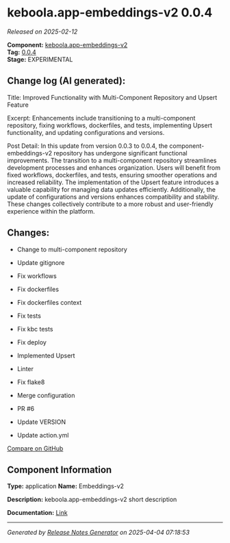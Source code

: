 #  keboola.app-embeddings-v2 0.0.4

_Released on 2025-02-12_

**Component:** [keboola.app-embeddings-v2](https://github.com/keboola/component-embeddings-v2)  
**Tag:** [0.0.4](https://github.com/keboola/component-embeddings-v2/releases/tag/0.0.4)  
**Stage:** EXPERIMENTAL


## Change log (AI generated):
Title: Improved Functionality with Multi-Component Repository and Upsert Feature

Excerpt: Enhancements include transitioning to a multi-component repository, fixing workflows, dockerfiles, and tests, implementing Upsert functionality, and updating configurations and versions.

Post Detail: In this update from version 0.0.3 to 0.0.4, the component-embeddings-v2 repository has undergone significant functional improvements. The transition to a multi-component repository streamlines development processes and enhances organization. Users will benefit from fixed workflows, dockerfiles, and tests, ensuring smoother operations and increased reliability. The implementation of the Upsert feature introduces a valuable capability for managing data updates efficiently. Additionally, the update of configurations and versions enhances compatibility and stability. These changes collectively contribute to a more robust and user-friendly experience within the platform.



## Changes:



- Change to multi-component repository 




- Update gitignore 




- Fix workflows 










- Fix dockerfiles 






- Fix dockerfiles context 






- Fix tests 




- Fix kbc tests 




- Fix deploy 






- Implemented Upsert 




- Linter 




- Fix flake8 




- Merge configuration 




- PR #6 




- Update VERSION 






- Update action.yml 



[Compare on GitHub](https://github.com/keboola/component-embeddings-v2/compare/0.0.3...0.0.4)



## Component Information
**Type:** application
**Name:** Embeddings-v2

**Description:** keboola.app-embeddings-v2 short description


**Documentation:** [Link](https://github.com/keboola/component-embeddings-v2/blob/master/README.md)



---
_Generated by [Release Notes Generator](https://github.com/keboola/release-notes-generator)
on 2025-04-04 07:18:53_